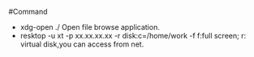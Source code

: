 #Command
- xdg-open  ./ Open file browse application.
- resktop -u xt -p xx.xx.xx.xx  -r disk:c=/home/work -f
  f:full screen; r: virtual disk,you can access from net.